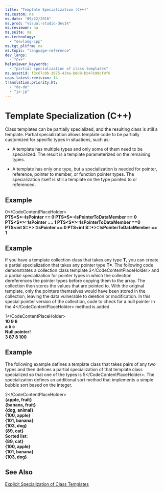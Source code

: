 ```yaml
---
title: "Template Specialization (C++)"
ms.custom: na
ms.date: "09/22/2016"
ms.prod: "visual-studio-dev14"
ms.reviewer: na
ms.suite: na
ms.technology: 
  - "devlang-cpp"
ms.tgt_pltfrm: na
ms.topic: "language-reference"
dev_langs: 
  - "C++"
helpviewer_keywords: 
  - "partial specialization of class templates"
ms.assetid: f3c67c0b-3875-434a-b8d8-bb47e99cf4f0
caps.latest.revision: 14
translation.priority.ht: 
  - "de-de"
  - "ja-jp"
---
```

# Template Specialization (C++)
Class templates can be partially specialized, and the resulting class is still a template. Partial specialization allows template code to be partially customized for specific types in situations, such as:  
  
-   A template has multiple types and only some of them need to be specialized. The result is a template parameterized on the remaining types.  
  
-   A template has only one type, but a specialization is needed for pointer, reference, pointer to member, or function pointer types. The specialization itself is still a template on the type pointed to or referenced.  
  
## Example  
  
<CodeContentPlaceHolder>0\</CodeContentPlaceHolder>  
 **PTS\<S>::IsPointer == 0 PTS\<S>::IsPointerToDataMember == 0**  
**PTS\<S\*>::IsPointer == 1 PTS\<S\*>::IsPointerToDataMember ==0**  
**PTS\<int S::\*>::IsPointer == 0 PTS\<int S::\*>::IsPointerToDataMember == 1**   
## Example  
 If you have a template collection class that takes any type **T**, you can create a partial specialization that takes any pointer type **T\***. The following code demonstrates a collection class template <CodeContentPlaceHolder>3\</CodeContentPlaceHolder> and a partial specialization for pointer types in which the collection dereferences the pointer types before copying them to the array. The collection then stores the values that are pointed to. With the original template, only the pointers themselves would have been stored in the collection, leaving the data vulnerable to deletion or modification. In this special pointer version of the collection, code to check for a null pointer in the <CodeContentPlaceHolder>4\</CodeContentPlaceHolder> method is added.  
  
<CodeContentPlaceHolder>1\</CodeContentPlaceHolder>  
 **10 9 8**   
**a b c**   
**Null pointer!**  
**3 87 8 100**    
## Example  
 The following example defines a template class that takes pairs of any two types and then defines a partial specialization of that template class specialized so that one of the types is <CodeContentPlaceHolder>5\</CodeContentPlaceHolder>. The specialization defines an additional sort method that implements a simple bubble sort based on the integer.  
  
<CodeContentPlaceHolder>2\</CodeContentPlaceHolder>  
 **{apple, fruit}**  
**{banana, fruit}**  
**{dog, animal}**  
**{100, apple}**  
**{101, banana}**  
**{103, dog}**  
**{89, cat}**  
**Sorted list:**  
**{89, cat}**  
**{100, apple}**  
**{101, banana}**  
**{103, dog}**   
## See Also  
 [Explicit Specialization of Class Templates](../vs140/explicit-specialization-of-class-templates.md)